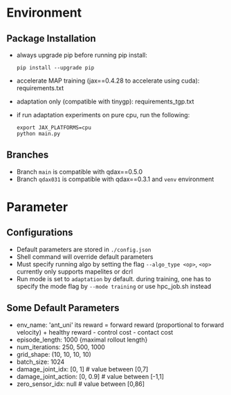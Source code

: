
# Environment
## Package Installation
- always upgrade pip before running pip install:
    ```
    pip install --upgrade pip
    ```
- accelerate MAP training (jax==0.4.28 to accelerate using cuda): requirements.txt
- adaptation only (compatible with tinygp): requirements_tgp.txt

- if run adaptation experiments on pure cpu, run the following:
    ```
    export JAX_PLATFORMS=cpu
    python main.py
    ```
## Branches
- Branch ```main``` is compatible with qdax==0.5.0
- Branch ```qdax031``` is compatible with qdax==0.3.1 and ```venv``` environment



# Parameter 
## Configurations
- Default parameters are stored in ```./config.json```
- Shell command will override default parameters
- Must specify running algo by setting the flag ```--algo_type <op>```, ```<op>``` currently only supports mapelites or dcrl
- Run mode is set to ```adaptation``` by default. during training, one has to specify the mode flag by ```--mode training``` or use hpc_job.sh instead

## Some Default Parameters
- env_name: 'ant_uni' its reward = forward reward (proportional to forward velocity) + healthy reward - control cost - contact cost
- episode_length: 1000 {maximal rollout length}
- num_iterations: 250, 500, 1000
- grid_shape: (10, 10, 10, 10)
- batch_size: 1024
- damage_joint_idx: [0, 1]    # value between [0,7]
- damage_joint_action: [0, 0.9] # value between [-1,1]
- zero_sensor_idx: null # value between [0,86]
